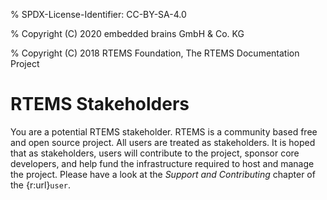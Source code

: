 % SPDX-License-Identifier: CC-BY-SA-4.0

% Copyright (C) 2020 embedded brains GmbH & Co. KG

% Copyright (C) 2018 RTEMS Foundation, The RTEMS Documentation Project

# RTEMS Stakeholders

You are a potential RTEMS stakeholder. RTEMS is a community based free and open
source project. All users are treated as stakeholders. It is hoped that as
stakeholders, users will contribute to the project, sponsor core developers, and
help fund the infrastructure required to host and manage the project. Please
have a look at the *Support and Contributing* chapter of the {r:url}`user`.
